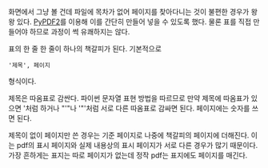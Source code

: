 화면에서 그냥 볼 건데 파일에 목차가 없어 페이지를 찾아다니는 것이 불편한 경우가 왕왕 있다.
[PyPDF2](https://pythonhosted.org/PyPDF2/)를 이용해 이를 간단히 만들어 넣을 수 있도록 했다.
물론 표를 직접 만들어야 하므로 과정이 썩 유쾌하지는 않다.

표의 한 줄 한 줄이 하나의 책갈피가 된다. 기본적으로

    '제목', 페이지

형식이다.

제목은 따옴표로 감싼다.
파이썬 문자열 표현 방법을 따르므로 만약 제목에 따옴표가 있으면 \'처럼 하거나
"'"나 '"'처럼 서로 다른 따옴표로 감싸면 된다.
페이지에는 숫자를 쓰면 된다.

제목이 없이 페이지만 쓴 경우는 기준 페이지로 나중에 책갈피의 페이지에 더해진다.
이는 pdf의 표시 페이지와 실제 내용상의 표시 페이지가 서로 다른 경우가 많기 때문이다.
가장 흔하게는 표지는 따로 페이지가 없는데 정작 pdf는 표지에도 페이지를 매긴다.
